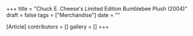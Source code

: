 +++
title = "Chuck E. Cheese's Limited Edition Bumblebee Plush (2004)"
draft = false
tags = ["Merchandise"]
date = ""

[Article]
contributors = []
gallery = []
+++